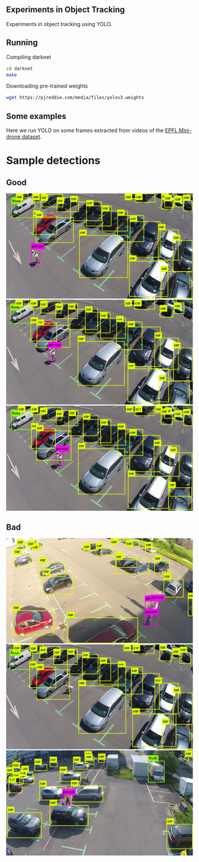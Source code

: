 ## Experiments in Object Tracking

Experiments in object tracking using YOLO.

## Running

Compiling darknet

```bash
cd darknet
make
```

Downloading pre-trained weights

```bash
wget https://pjreddie.com/media/files/yolov3.weights
```

## Some examples

Here we run YOLO on some frames extracted from videos of the [EPFL Mini-drone dataset](https://mmspg.epfl.ch/mini-drone).

# Sample detections

## Good

![](detections/good1.jpg)
![](detections/good2.jpg)
![](detections/good3.jpg)

## Bad
![](detections/bad0.jpg)
![](detections/bad1.jpg)
![](detections/bad3.jpg)


